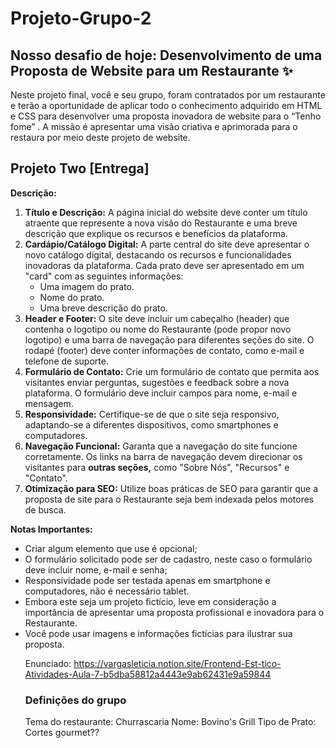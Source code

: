 # Projeto-Grupo-2

## Nosso desafio de hoje: **Desenvolvimento de uma Proposta de Website para um Restaurante** ✨

Neste projeto final, você e seu grupo, foram contratados por um restaurante e terão a oportunidade de aplicar todo o conhecimento adquirido em HTML e CSS para desenvolver uma proposta inovadora de website para o “Tenho fome” . A missão é apresentar uma visão criativa e aprimorada para o restaura por meio deste projeto de website.

## Projeto Two [Entrega]

**Descrição:**

1. **Título e Descrição:** A página inicial do website deve conter um título atraente que represente a nova visão do Restaurante  e uma breve descrição que explique os recursos e benefícios da plataforma.
2. **Cardápio/Catálogo Digital:** A parte central do site deve apresentar o novo catálogo digital, destacando os recursos e funcionalidades inovadoras da plataforma. Cada prato deve ser apresentado em um "card" com as seguintes informações:
    - Uma imagem do prato.
    - Nome do prato.
    - Uma breve descrição do prato.
3. **Header e Footer:** O site deve incluir um cabeçalho (header) que contenha o logotipo ou nome do Restaurante (pode propor novo logotipo) e uma barra de navegação para diferentes seções do site. O rodapé (footer) deve conter informações de contato, como e-mail e telefone de suporte.
4. **Formulário de Contato:** Crie um formulário de contato que permita aos visitantes enviar perguntas, sugestões e feedback sobre a nova plataforma. O formulário deve incluir campos para nome, e-mail e mensagem.
5. **Responsividade:** Certifique-se de que o site seja responsivo, adaptando-se a diferentes dispositivos, como smartphones e computadores.
6. **Navegação Funcional:** Garanta que a navegação do site funcione corretamente. Os links na barra de navegação devem direcionar os visitantes para **outras seções,** como "Sobre Nós", "Recursos" e "Contato".
7. **Otimização para SEO:** Utilize boas práticas de SEO para garantir que a proposta de site para o Restaurante seja bem indexada pelos motores de busca.

**Notas Importantes:**

- Criar algum elemento que use <table> é opcional;
- O formulário solicitado pode ser de cadastro, neste caso o formulário deve incluir nome, e-mail e senha;
- Responsividade pode ser testada apenas em smartphone e computadores, não é necessário tablet.
- Embora este seja um projeto fictício, leve em consideração a importância de apresentar uma proposta profissional e inovadora para o Restaurante.
- Você pode usar imagens e informações fictícias para ilustrar sua proposta.

Enunciado:
https://vargasleticia.notion.site/Frontend-Est-tico-Atividades-Aula-7-b5dba58812a4443e9ab62431e9a59844



### Definições do grupo

Tema do restaurante: Churrascaria
Nome: Bovino's Grill
Tipo de Prato: Cortes gourmet??
